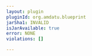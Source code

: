 ```yaml
---
layout: plugin
pluginId: org.amdatu.blueprint
jarSha1: INVALID
isJarAvailable: true
error: NONE
violations: []

---
```

